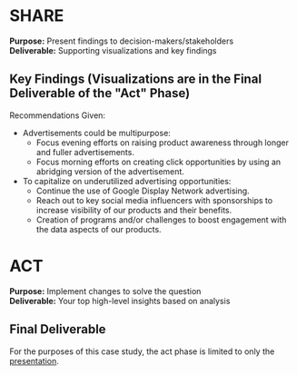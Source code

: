 # SHARE
**Purpose:** Present findings to decision-makers/stakeholders \
**Deliverable:** Supporting visualizations and key findings

## Key Findings (Visualizations are in the Final Deliverable of the "Act" Phase)
Recommendations Given:
- Advertisements could be multipurpose:
  - Focus evening efforts on raising product awareness through longer and fuller advertisements.
  - Focus morning efforts on creating click opportunities by using an abridging version of the advertisement.
- To capitalize on underutilized advertising opportunities:
  - Continue the use of Google Display Network advertising.
  - Reach out to key social media influencers with sponsorships to increase visibility of our products and their benefits.
  - Creation of programs and/or challenges to boost engagement with the data aspects of our products.


# ACT
**Purpose:** Implement changes to solve the question \
**Deliverable:** Your top high-level insights based on analysis

## Final Deliverable
For the purposes of this case study, the act phase is limited to only the [presentation](https://github.com/araabe2/Google-Data-Analytics-Certificate-Case-Study-Bellabeat/blob/main/Documents/Exercise-Related%20Smart-Device%20Market%20Trends%20(BellaBeat%20Case%20Study).pptx).
